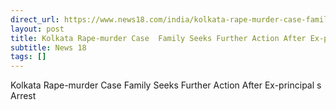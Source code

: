 ```yaml
---
direct_url: https://www.news18.com/india/kolkata-rape-murder-case-family-seeks-further-action-after-ex-principals-arrest-9038919.html
layout: post
title: Kolkata Rape-murder Case  Family Seeks Further Action After Ex-principal s Arrest
subtitle: News 18
tags: []
---
```


Kolkata Rape-murder Case  Family Seeks Further Action After Ex-principal s Arrest
